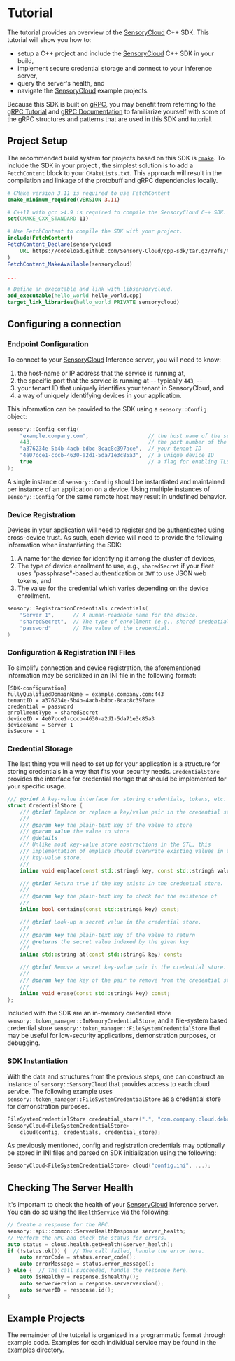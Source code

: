 # Tutorial

The tutorial provides an overview of the [SensoryCloud][sensory-cloud] C++ SDK.
This tutorial will show you how to:

-   setup a C++ project and include the [SensoryCloud][sensory-cloud] C++ SDK
    in your build,
-   implement secure credential storage and connect to your inference server,
-   query the server's health, and
-   navigate the [SensoryCloud][sensory-cloud] example projects.

Because this SDK is built on [gRPC][gRPC], you may benefit from referring to
the [gRPC Tutorial][gRPC Tutorial] and [gRPC Documentation][gRPC Documentation]
to familiarize yourself with some of the gRPC structures and patterns that are
used in this SDK and tutorial.

## Project Setup

The recommended build system for projects based on this SDK is
[`cmake`](https://cmake.org/). To include the SDK in your project , the simplest
solution is to add a `FetchContent` block to your `CMakeLists.txt`. This
approach will result in the compilation and linkage of the protobuff and gRPC
dependencies locally.

```cmake
# CMake version 3.11 is required to use FetchContent
cmake_minimum_required(VERSION 3.11)

# C++11 with gcc >4.9 is required to compile the SensoryCloud C++ SDK.
set(CMAKE_CXX_STANDARD 11)

# Use FetchContent to compile the SDK with your project.
include(FetchContent)
FetchContent_Declare(sensorycloud
    URL https://codeload.github.com/Sensory-Cloud/cpp-sdk/tar.gz/refs/tags/v0.15.1
)
FetchContent_MakeAvailable(sensorycloud)

...

# Define an executable and link with libsensorycloud.
add_executable(hello_world hello_world.cpp)
target_link_libraries(hello_world PRIVATE sensorycloud)
```

## Configuring a connection

### Endpoint Configuration

To connect to your [SensoryCloud][sensory-cloud] Inference server, you will
need to know:

1.  the host-name or IP address that the service is running at,
2.  the specific port that the service is running at -- typically `443`, --
3.  your tenant ID that uniquely identifies your tenant in SensoryCloud, and
4.  a way of uniquely identifying devices in your application.

This information can be provided to the SDK using a `sensory::Config` object:

```c++
sensory::Config config(
    "example.company.com",                   // the host name of the server
    443,                                     // the port number of the service
    "a376234e-5b4b-4acb-bdbc-8cac8c397ace",  // your tenant ID
    "4e07cce1-cccb-4630-a2d1-5da71e3c85a3",  // a unique device ID
    true                                     // a flag for enabling TLS
);
```

A single instance of `sensory::Config` should be instantiated and maintained
per instance of an application on a device. Using multiple instances of
`sensory::Config` for the same remote host may result in undefined behavior.

### Device Registration

Devices in your application will need to register and be authenticated using
cross-device trust. As such, each device will need to provide the following
information when instantiating the SDK:

1.  A name for the device for identifying it among the cluster of devices,
1.  The type of device enrollment to use, e.g., `sharedSecret` if your fleet
    uses "passphrase"-based authentication or `JWT` to use JSON web tokens, and
1.  The value for the credential which varies depending on the device
    enrollment.

```c++
sensory::RegistrationCredentials credentials(
    "Server 1",      // A human-readable name for the device.
    "sharedSecret",  // The type of enrollment (e.g., shared credential or JWT).
    "password"       // The value of the credential.
)
```

### Configuration & Registration INI Files

To simplify connection and device registration, the aforementioned information
may be serialized in an INI file in the following format:

```
[SDK-configuration]
fullyQualifiedDomainName = example.company.com:443
tenantID = a376234e-5b4b-4acb-bdbc-8cac8c397ace
credential = password
enrollmentType = sharedSecret
deviceID = 4e07cce1-cccb-4630-a2d1-5da71e3c85a3
deviceName = Server 1
isSecure = 1
```

### Credential Storage

The last thing you will need to set up for your application is a structure for
storing credentials in a way that fits your security needs. `CredentialStore`
provides the interface for credential storage that should be implemented for
your specific usage.

```c++
/// @brief A key-value interface for storing credentials, tokens, etc.
struct CredentialStore {
    /// @brief Emplace or replace a key/value pair in the credential store.
    ///
    /// @param key the plain-text key of the value to store
    /// @param value the value to store
    /// @details
    /// Unlike most key-value store abstractions in the STL, this
    /// implementation of emplace should overwrite existing values in the
    /// key-value store.
    ///
    inline void emplace(const std::string& key, const std::string& value) const;

    /// @brief Return true if the key exists in the credential store.
    ///
    /// @param key the plain-text key to check for the existence of
    ///
    inline bool contains(const std::string& key) const;

    /// @brief Look-up a secret value in the credential store.
    ///
    /// @param key the plain-text key of the value to return
    /// @returns the secret value indexed by the given key
    ///
    inline std::string at(const std::string& key) const;

    /// @brief Remove a secret key-value pair in the credential store.
    ///
    /// @param key the key of the pair to remove from the credential store
    ///
    inline void erase(const std::string& key) const;
};
```

Included with the SDK are an in-memory credential store
`sensory::token_manager::InMemoryCredentialStore`, and a file-system based
credential store `sensory::token_manager::FileSystemCredentialStore` that may
be useful for low-security applications, demonstration purposes, or debugging.

<!--
Also included with the SDK are reference implementations for certain
platform-specific secure credential persistence tools, including:

-   MacOS (through [Keychain Services][Keychain-Services]),
-   Windows (through [Credential Locker][Credential-Locker]), and
-   Linux (through [Libsecret][Libsecret]).

[Keychain-Services]: https://developer.apple.com/documentation/security/keychain_services
[Credential-Locker]: https://docs.microsoft.com/en-us/windows/uwp/security/credential-locker
[Libsecret]: https://wiki.gnome.org/Projects/Libsecret
-->

<!--
### SecureCredentialStore _(Experimental feature)_

To optionally compile an operating system specific `SecureCredentialStore`
using system libraries, execute:

```shell
cmake -DSENSORY_CLOUD_BUILD_SECURE_CREDENTIAL_STORE=ON <source directory>
```

The table below provides information about the implementations of
`SecureCredentialStore` that are provided. Please refer to
[md/tutorial.md](md/tutorial.md) for more information about the
`SecureCredentialStore` object.

| Operating System  | Secure Secret Library                  |
|:------------------|:---------------------------------------|
| Linux             | [Libsecret][Libsecret]                 |
| Mac OS            | [Keychain Services][Keychain-Services] |
| Windows           | [Credential Locker][Credential-Locker] |

[Keychain-Services]: https://developer.apple.com/documentation/security/keychain_services
[Credential-Locker]: https://docs.microsoft.com/en-us/windows/uwp/security/credential-locker
[Libsecret]: https://wiki.gnome.org/Projects/Libsecret
-->

### SDK Instantiation

With the data and structures from the previous steps, one can construct an
instance of `sensory::SensoryCloud` that provides access to each cloud service.
The following example uses `sensory::token_manager::FileSystemCredentialStore`
as a credential store for demonstration purposes.

```c++
FileSystemCredentialStore credential_store(".", "com.company.cloud.debug");
SensoryCloud<FileSystemCredentialStore>
    cloud(config, credentials, credential_store);
```

As previously mentioned, config and registration credentials may optionally be
stored in INI files and parsed on SDK initialization using the following:

```c++
SensoryCloud<FileSystemCredentialStore> cloud("config.ini", ...);
```

## Checking The Server Health

It's important to check the health of your [SensoryCloud][sensory-cloud]
Inference server. You can do so using the `HealthService` via the following:

```c++
// Create a response for the RPC.
sensory::api::common::ServerHealthResponse server_health;
// Perform the RPC and check the status for errors.
auto status = cloud.health.getHealth(&server_health);
if (!status.ok()) {  // The call failed, handle the error here.
    auto errorCode = status.error_code();
    auto errorMessage = status.error_message();
} else {  // The call succeeded, handle the response here.
    auto isHealthy = response.ishealthy();
    auto serverVersion = response.serverversion();
    auto serverID = response.id();
}
```

## Example Projects

The remainder of the tutorial is organized in a programmatic format through
example code. Examples for each individual service may be found in the
[examples](examples) directory.

<!-- URLs -->

[sensory-cloud]: https://sensorycloud.ai/
[gRPC]: https://www.grpc.io/
[gRPC Tutorial]: https://www.grpc.io/docs/languages/cpp/basics/
[gRPC Documentation]: https://grpc.github.io/grpc/cpp/annotated.html
